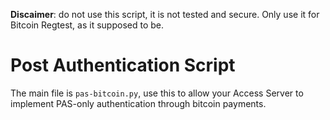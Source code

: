 **Discaimer**: do not use this script, it is not tested and secure. Only use it for Bitcoin Regtest, as it supposed to be.

# Post Authentication Script
The main file is `pas-bitcoin.py`, use this to allow your Access Server to implement PAS-only authentication through bitcoin payments.

